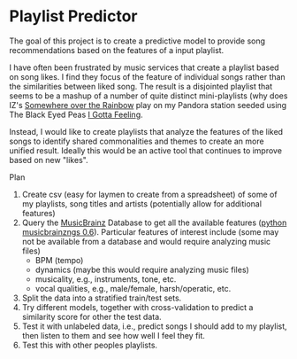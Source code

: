 # Playlist Predictor
The goal of this project is to create a predictive model to provide song recommendations based on the features of a input playlist.  

I have often been frustrated by music services that create a playlist based on song likes.  I find they focus of the feature of individual songs rather than the similarities between liked song.  The result is a disjointed playlist that seems to be a mashup of a number of quite distinct mini-playlists (why does IZ's [Somewhere over the Rainbow](https://www.youtube.com/watch?v=V1bFr2SWP1I) play on my Pandora station seeded using The Black Eyed Peas [I Gotta Feeling](https://www.youtube.com/watch?v=uSD4vsh1zDA).  

Instead, I would like to create playlists that analyze the features of the liked songs to identify shared commonalities and themes to create an more unified result.  Ideally this would  be an active tool that continues to improve based on new "likes".

Plan
1. Create csv (easy for laymen to create from a spreadsheet) of some of my playlists, song titles and artists (potentially allow for additional features)
2. Query the [MusicBrainz](https://musicbrainz.org/doc/MusicBrainz_Database) Database to get all the available features ([python musicbrainzngs 0.6](https://python-musicbrainzngs.readthedocs.io/en/v0.6/)).  Particular features of interest include (some may not be available from a database and would require analyzing music files)
    - BPM (tempo)
    - dynamics (maybe this would require analyzing music files)
    - musicality, e.g., instruments, tone, etc.
    - vocal qualities, e.g., male/female, harsh/operatic, etc.
3. Split the data into a stratified train/test sets.
4. Try different models, together with cross-validation to predict a similarity score for other the test data.
5. Test it with unlabeled data, i.e., predict songs I should add to my playlist, then listen to them and see how well I feel they fit.
6. Test this with other peoples playlists.
